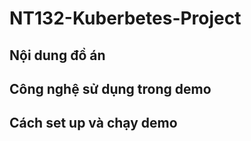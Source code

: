 # NT132-Kuberbetes-Project
## Nội dung đồ án
## Công nghệ sử dụng trong demo
## Cách set up và chạy demo
